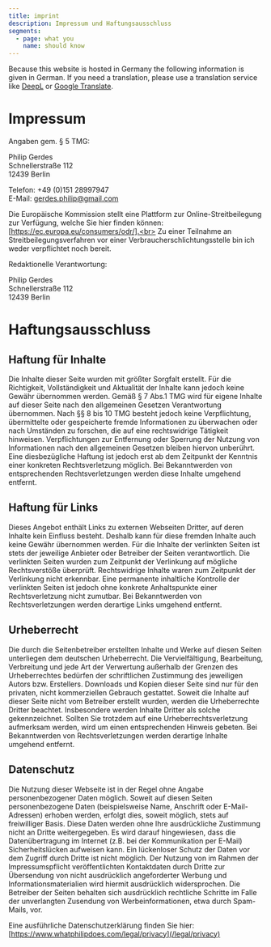 ```yaml
---
title: imprint
description: Impressum und Haftungsausschluss
segments:
  - page: what you
    name: should know
---
```


Because this website is hosted in Germany the following information is given in German. If you need a translation, please use a translation service like [DeepL](https://www.deepl.com/translator) or [Google Translate](https://translate.google.com/).

# Impressum

Angaben gem. § 5 TMG:

Philip Gerdes<br>
Schnellerstraße 112<br>
12439 Berlin<br>

Telefon: +49 (0)151 28997947<br>
E-Mail: gerdes.philip@gmail.com

Die Europäische Kommission stellt eine Plattform zur Online-Streitbeilegung zur Verfügung, welche Sie hier finden können: [https://ec.europa.eu/consumers/odr/].<br>
Zu einer Teilnahme an Streitbeilegungsverfahren vor einer Verbraucherschlichtungsstelle bin ich weder verpflichtet noch bereit.

Redaktionelle Verantwortung:

Philip Gerdes<br>
Schnellerstraße 112<br>
12439 Berlin<br>

# Haftungsausschluss

## Haftung für Inhalte

Die Inhalte dieser Seite wurden mit größter Sorgfalt erstellt. Für die Richtigkeit, Vollständigkeit und Aktualität der Inhalte kann jedoch keine Gewähr übernommen werden. Gemäß § 7 Abs.1 TMG wird für eigene Inhalte auf dieser Seite nach den allgemeinen Gesetzen Verantwortung übernommen. Nach §§ 8 bis 10 TMG besteht jedoch keine Verpflichtung, übermittelte oder gespeicherte fremde Informationen zu überwachen oder nach Umständen zu forschen, die auf eine rechtswidrige Tätigkeit hinweisen. Verpflichtungen zur Entfernung oder Sperrung der Nutzung von Informationen nach den allgemeinen Gesetzen bleiben hiervon unberührt. Eine diesbezügliche Haftung ist jedoch erst ab dem Zeitpunkt der Kenntnis einer konkreten Rechtsverletzung möglich. Bei Bekanntwerden von entsprechenden Rechtsverletzungen werden diese Inhalte umgehend entfernt.

## Haftung für Links

Dieses Angebot enthält Links zu externen Webseiten Dritter, auf deren Inhalte kein Einfluss besteht. Deshalb kann für diese fremden Inhalte auch keine Gewähr übernommen werden. Für die Inhalte der verlinkten Seiten ist stets der jeweilige Anbieter oder Betreiber der Seiten verantwortlich. Die verlinkten Seiten wurden zum Zeitpunkt der Verlinkung auf mögliche Rechtsverstöße überprüft. Rechtswidrige Inhalte waren zum Zeitpunkt der Verlinkung nicht erkennbar. Eine permanente inhaltliche Kontrolle der verlinkten Seiten ist jedoch ohne konkrete Anhaltspunkte einer Rechtsverletzung nicht zumutbar. Bei Bekanntwerden von Rechtsverletzungen werden derartige Links umgehend entfernt.

## Urheberrecht

Die durch die Seitenbetreiber erstellten Inhalte und Werke auf diesen Seiten unterliegen dem deutschen Urheberrecht. Die Vervielfältigung, Bearbeitung, Verbreitung und jede Art der Verwertung außerhalb der Grenzen des Urheberrechtes bedürfen der schriftlichen Zustimmung des jeweiligen Autors bzw. Erstellers. Downloads und Kopien dieser Seite sind nur für den privaten, nicht kommerziellen Gebrauch gestattet. Soweit die Inhalte auf dieser Seite nicht vom Betreiber erstellt wurden, werden die Urheberrechte Dritter beachtet. Insbesondere werden Inhalte Dritter als solche gekennzeichnet. Sollten Sie trotzdem auf eine Urheberrechtsverletzung aufmerksam werden, wird um einen entsprechenden Hinweis gebeten. Bei Bekanntwerden von Rechtsverletzungen werden derartige Inhalte umgehend entfernt.

## Datenschutz

Die Nutzung dieser Webseite ist in der Regel ohne Angabe personenbezogener Daten möglich. Soweit auf diesen Seiten personenbezogene Daten (beispielsweise Name, Anschrift oder E-Mail-Adressen) erhoben werden, erfolgt dies, soweit möglich, stets auf freiwilliger Basis. Diese Daten werden ohne Ihre ausdrückliche Zustimmung nicht an Dritte weitergegeben.
Es wird darauf hingewiesen, dass die Datenübertragung im Internet (z.B. bei der Kommunikation per E-Mail) Sicherheitslücken aufweisen kann. Ein lückenloser Schutz der Daten vor dem Zugriff durch Dritte ist nicht möglich.
Der Nutzung von im Rahmen der Impressumspflicht veröffentlichten Kontaktdaten durch Dritte zur Übersendung von nicht ausdrücklich angeforderter Werbung und Informationsmaterialien wird hiermit ausdrücklich widersprochen. Die Betreiber der Seiten behalten sich ausdrücklich rechtliche Schritte im Falle der unverlangten Zusendung von Werbeinformationen, etwa durch Spam-Mails, vor.

Eine ausführliche Datenschutzerklärung finden Sie hier: [https://www.whatphilipdoes.com/legal/privacy](/legal/privacy)
